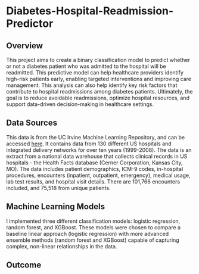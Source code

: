 # Diabetes-Hospital-Readmission-Predictor
## Overview
This project aims to create a binary classification model to predict whether or not a diabetes patient who was admitted to the hospital will be readmitted. This predictive model can help healthcare providers identify high-risk patients early, enabling targeted interventions and improving care management. This analysis can also help identify key risk factors that contribute to hospital readmissions among diabetes patients. Ultimately, the goal is to reduce avoidable readmissions, optimize hospital resources, and support data-driven decision-making in healthcare settings.

## Data Sources
This data is from the UC Irvine Machine Learning Repository, and can be accessed [here](https://archive.ics.uci.edu/dataset/296/diabetes+130-us+hospitals+for+years+1999-2008). It contains data from 130 different US hospitals and integrated delivery networks for over ten years (1999-2008). The data is an extract from a national data warehouse that collects clinical records in US hospitals - the Health Facts database (Cerner Corporation, Kansas City, MO). The data includes patient demographics, ICM-9 codes, in-hospital procedures, encounters (inpatient, outpatient, emergency), medical usage, lab test results, and hospital visit details. There are 101,766 encounters included, and 75,518 from unique patients.

## Machine Learning Models
I implemented three different classification models: logistic regression, random forest, and XGBoost. These models were chosen to compare a baseline linear approach (logistic regression) with more advanced ensemble methods (random forest and XGBoost) capable of capturing complex, non-linear relationships in the data.

## Outcome
